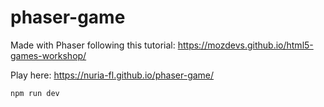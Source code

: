 # phaser-game

Made with Phaser following this tutorial: https://mozdevs.github.io/html5-games-workshop/

Play here: https://nuria-fl.github.io/phaser-game/

`npm run dev`
